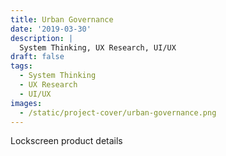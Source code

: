 ```yaml
---
title: Urban Governance
date: '2019-03-30'
description: |
  System Thinking, UX Research, UI/UX
draft: false
tags:
  - System Thinking
  - UX Research
  - UI/UX
images:
  - /static/project-cover/urban-governance.png
---
```


Lockscreen product details
